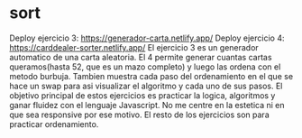 # sort
Deploy ejercicio 3: https://generador-carta.netlify.app/
Deploy ejercicio 4: https://carddealer-sorter.netlify.app/
El ejercicio 3 es un generador automatico de una carta aleatoria. El 4 permite generar cuantas cartas queramos(hasta 52, que es un mazo completo) y luego las ordena con el metodo burbuja. Tambien muestra cada paso del ordenamiento en el que se hace un swap para asi visualizar el algoritmo y cada uno de sus pasos.
El objetivo principal de estos ejercicios es practicar la logica, algoritmos y ganar fluidez con el lenguaje Javascript. No me centre en la estetica ni en que sea responsive por ese motivo.
 El resto de los ejercicios son para practicar ordenamiento.
